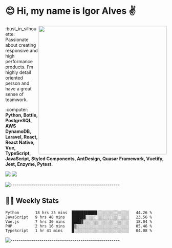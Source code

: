 # :blush: Hi, my name is Igor Alves :v:

<img src="https://github-readme-stats.vercel.app/api?username=iguit0&show_icons=true&count_private=true&theme=dark" min-width="400px" max-width="400px" width="400px" align="right" />

<p align="left"> 
  :bust_in_silhouette: Passionate about creating responsive and high performance products.
  I'm highly detail oriented person and have a great sense of teamwork.
</p>

<p align="left">
  :computer: <strong>Python, Bottle, PostgreSQL, AWS DynamoDB, Laravel, React, React Native, Vue, TypeScript, JavaScript, Styled Components, AntDesign, Quasar Framework, Vuetify, Jest, Enzyme, Pytest.</strong>
</p>

<p align="left">
  <a href="https://www.linkedin.com/in/igor-lucio-alves" target="_blank" rel="noopener noreferrer" alt="Linkedin">
  <img src="https://img.shields.io/badge/LinkedIn-0077B5?style=for-the-badge&logo=linkedin&logoColor=white" /></a>

  <a href="https://t.me/iguit0" target="_blank" rel="noopener noreferrer" alt="Telegram">
  <img src="https://img.shields.io/badge/Telegram-2CA5E0?style=for-the-badge&logo=telegram&logoColor=white" /></a>
</p>

![-----------------------------------------------------](https://raw.githubusercontent.com/andreasbm/readme/master/assets/lines/aqua.png)

## :man_technologist: Weekly Stats
<!--START_SECTION:waka-->
```text
Python       18 hrs 25 mins  ███████████░░░░░░░░░░░░░░   44.26 % 
JavaScript   9 hrs 48 mins   ██████░░░░░░░░░░░░░░░░░░░   23.56 % 
Vue.js       7 hrs 30 mins   ████▓░░░░░░░░░░░░░░░░░░░░   18.04 % 
PHP          2 hrs 16 mins   █▒░░░░░░░░░░░░░░░░░░░░░░░   05.46 % 
TypeScript   1 hr 41 mins    █░░░░░░░░░░░░░░░░░░░░░░░░   04.08 % 
```
<!--END_SECTION:waka-->
![-----------------------------------------------------](https://raw.githubusercontent.com/andreasbm/readme/master/assets/lines/aqua.png)

